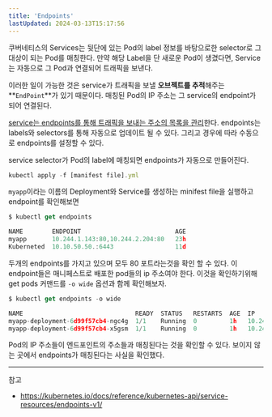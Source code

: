 ```yaml
---
title: 'Endpoints'
lastUpdated: 2024-03-13T15:17:56
---
```


쿠버네티스의 Services는 뒷단에 있는 Pod의 label 정보를 바탕으로한 selector로 그 대상이 되는 Pod를 매칭한다. 만약 해당 Label을 단 새로운 Pod이 생겼다면, Service는 자동으로 그 Pod과 연결되어 트래픽을 보낸다.

이러한 일이 가능한 것은 service가 트래픽을 보낼 **오브젝트를 추적**해주는 **`EndPoint`**가 있기 때문이다. 매칭된 Pod의 IP 주소는 그 service의 endpoint가 되어 연결된다.

<u>service는 endpoints를 통해 트래픽을 보내는 주소의 목록을 관리</u>한다. endpoints는 labels와 selectors를 통해 자동으로 업데이트 될 수 있다. 그리고 경우에 따라 수동으로 endpoints를 설정할 수 있다.

service selector가 Pod의 label에 매칭되면 endpoints가 자동으로 만들어진다.

```js
kubectl apply -f [manifest file].yml
```

`myapp`이라는 이름의 Deployment와 Service를 생성하는 minifest file을 실행하고 endpoint를 확인해보면

```js
$ kubectl get endpoints

NAME        ENDPOINT                          AGE
myapp       10.244.1.143:80,10.244.2.204:80   23h
Kuberneted  10.10.50.50.:6443                 11d

```

두개의 endpoints를 가지고 있으며 모두 80 포트라는것을 확인 할 수 있다. 이 endpoint들은 매니페스트로 배포한 pod들의 ip 주소여야 한다. 이것을 확인하기위해 get pods 커맨드를 `-o wide` 옵션과 함께 확인해보자.

```js
$ kubectl get endpoints -o wide

NAME                               READY  STATUS   RESTARTS  AGE  IP               NODE
myapp-deployment-6d99f57cb4-ngc4g  1/1    Running  0         1h   10.244.1.143:80  kube-node2
myapp-deployment-6d99f57cb4-x5gsm  1/1    Running  0         1h   10.244.2.204:80  kube-node1

```

Pod의 IP 주소들이 엔드포인트의 주소들과 매칭된다는 것을 확인할 수 있다. 보이지 않는 곳에서 endpoints가 매칭된다는 사실을 확인했다.

---
참고
  
- <https://kubernetes.io/docs/reference/kubernetes-api/service-resources/endpoints-v1/>


